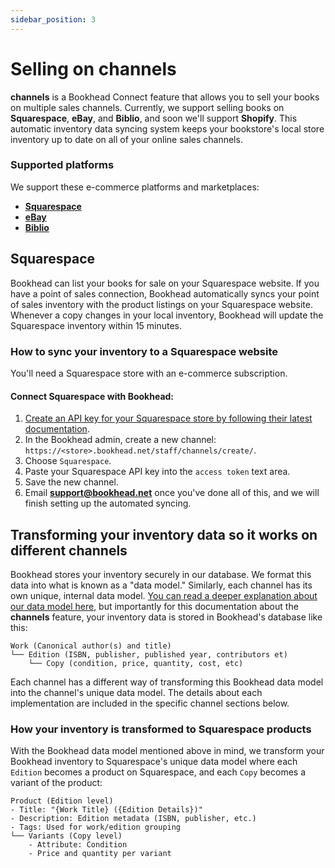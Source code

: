 ```yaml
---
sidebar_position: 3
---
```


# Selling on channels

**channels** is a Bookhead Connect feature that allows you to sell your books on multiple sales channels. Currently, we support selling books on **Squarespace**, **eBay**, and **Biblio**, and soon we'll support **Shopify**. This automatic inventory data syncing system keeps your bookstore's local store inventory up to date on all of your online sales channels.

### Supported platforms

We support these e-commerce platforms and marketplaces:
- **[Squarespace](#squarespace)**
- **[eBay](#ebay)**
- **[Biblio](#biblio)**

## Squarespace
Bookhead can list your books for sale on your Squarespace website. If you have a point of sales connection, Bookhead automatically syncs your point of sales inventory with the product listings on your Squarespace website. Whenever a copy changes in your local inventory, Bookhead will update the Squarespace inventory within 15 minutes.


### How to sync your inventory to a Squarespace website

You'll need a Squarespace store with an e-commerce subscription.

#### Connect Squarespace with Bookhead:
1. [Create an API key for your Squarespace store by following their latest documentation](https://support.squarespace.com/hc/en-us/articles/236297987-Squarespace-API-keys#toc-api-key-security.).
2. In the Bookhead admin, create a new channel: `https://<store>.bookhead.net/staff/channels/create/`.
3. Choose `Squarespace`.
4. Paste your Squarespace API key into the `access token` text area.
5. Save the new channel.
6. Email <a href="mailto:support@bookhead.net"><strong>support@bookhead.net</strong></a> once you've done all of this, and we will finish setting up the automated syncing.


## Transforming your inventory data so it works on different channels
Bookhead stores your inventory securely in our database. We format this data into what is known as a "data model." Similarly, each channel has its own unique, internal data model. [You can read a deeper explanation about our data model here](./inventory.md#bookheads-data-model), but importantly for this documentation about the **channels** feature, your inventory data is stored in Bookhead's database like this:

```
Work (Canonical author(s) and title)
└── Edition (ISBN, publisher, published year, contributors et)
    └── Copy (condition, price, quantity, cost, etc)
```

Each channel has a different way of transforming this Bookhead data model into the channel's unique data model. The details about each implementation are included in the specific channel sections below.

### How your inventory is transformed to Squarespace products
With the Bookhead data model mentioned above in mind, we transform your Bookhead inventory to Squarespace's unique data model where each `Edition` becomes a product on Squarespace, and each `Copy` becomes a variant of the product:

```
Product (Edition level)
- Title: "{Work Title} ({Edition Details})"
- Description: Edition metadata (ISBN, publisher, etc.)
- Tags: Used for work/edition grouping
└── Variants (Copy level)
    - Attribute: Condition
    - Price and quantity per variant
```


